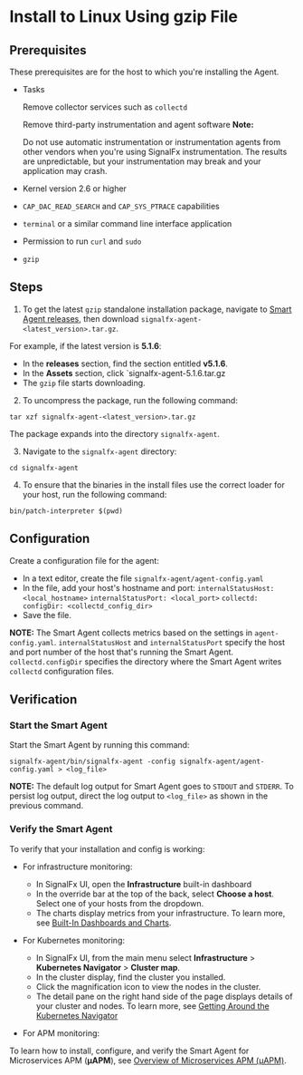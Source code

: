 # Install to Linux Using gzip File

## Prerequisites

These prerequisites are for the host to which you're installing the Agent.

* Tasks

  Remove collector services such as `collectd`

  Remove third-party instrumentation and agent software
  **Note:**

  Do not use automatic instrumentation or instrumentation agents from
  other vendors when you're using SignalFx instrumentation. The results
  are unpredictable, but your instrumentation may break and your
  application may crash.

* Kernel version 2.6 or higher
* `CAP_DAC_READ_SEARCH` and `CAP_SYS_PTRACE` capabilities
* `terminal` or a similar command line interface application
* Permission to run `curl` and `sudo`
* `gzip`

## Steps

1. To get the latest `gzip` standalone installation package, navigate to
[Smart Agent releases](https://github.com/signalfx/signalfx-agent/releases), then download
`signalfx-agent-<latest_version>.tar.gz`.

For example, if the latest version is **5.1.6**:
- In the **releases** section, find the section entitled **v5.1.6**.
- In the **Assets** section, click `signalfx-agent-5.1.6.tar.gz
- The `gzip` file starts downloading.

2. To uncompress the package, run the following command:

`tar xzf signalfx-agent-<latest_version>.tar.gz`

The package expands into the directory `signalfx-agent`.

3. Navigate to the `signalfx-agent` directory:

`cd signalfx-agent`

4. To ensure that the binaries in the install files use the correct loader for your host, run
the following command:

`bin/patch-interpreter $(pwd)`

## Configuration

Create a configuration file for the agent:

* In a text editor, create the file `signalfx-agent/agent-config.yaml`
* In the file, add your host's hostname and port:
 `internalStatusHost: <local_hostname>`
 `internalStatusPort: <local_port>`
 `collectd:`
 `   configDir: <collectd_config_dir>`
* Save the file.

**NOTE:** The Smart Agent collects metrics based on the settings in
`agent-config.yaml`. `internalStatusHost` and `internalStatusPort`
specify the host and port number of the host that's running the Smart Agent.
`collectd.configDir` specifies the directory where the Smart Agent writes
`collectd` configuration files.

## Verification

### Start the Smart Agent

Start the Smart Agent by running this command:

`signalfx-agent/bin/signalfx-agent -config signalfx-agent/agent-config.yaml > <log_file>`

**NOTE:** The default log output for Smart Agent goes to `STDOUT` and `STDERR`.
To persist log output, direct the log output to `<log_file>` as shown in
the previous command.

### Verify the Smart Agent

To verify that your installation and config is working:

* For infrastructure monitoring:
  - In SignalFx UI, open the **Infrastructure** built-in dashboard
  - In the override bar at the top of the back, select **Choose a host**. Select one of your hosts from the dropdown.
  - The charts display metrics from your infrastructure.
 To learn more, see [Built-In Dashboards and Charts](https://docs.signalfx.com/en/latest/getting-started/built-in-content/built-in-dashboards.html).

* For Kubernetes monitoring:
  - In SignalFx UI, from the main menu select **Infrastructure** > **Kubernetes Navigator** > **Cluster map**.
  - In the cluster display, find the cluster you installed.
  - Click the magnification icon to view the nodes in the cluster.
  - The detail pane on the right hand side of the page displays details of your cluster and nodes.
  To learn more, see [Getting Around the Kubernetes Navigator](https://docs.signalfx.com/en/latest/integrations/kubernetes/get-around-k8s-navigator.html)

* For APM monitoring:

To learn how to install, configure, and verify the Smart Agent for Microservices APM (**µAPM**), see
[Overview of Microservices APM (µAPM)](https://docs.signalfx.com/en/latest/apm2/apm2-overview/apm2-overview.html).






